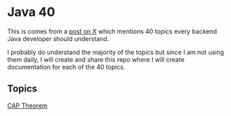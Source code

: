 # Java 40

This is comes from a [post on X](https://x.com/SumitM_X/status/1852732754854588575) which mentions 40 topics every backend Java developer should understand.

I probably do understand the majority of the topics but since I am not using them daily, I will create and share this repo where I will create documentation for each of the 40 topics.

## Topics

[CAP Theorem](CAP_Theorem.md)